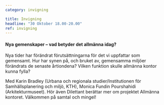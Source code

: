 ```yaml
---
category: invigning

title: Invigning
headline: "30 Oktober 18.00-20.00"
ref: invigning
---
```


#### Nya gemenskaper – vad betyder det allmänna idag? 
Nya tider har förändrat förutsättningarna för det vi uppfattar som gemensamt. Hur har synen på, och bruket av, gemensamma miljöer förändrats de senaste årtiondena? Vilken funktion skulle allmänna kontor kunna fylla? 

Med Karin Bradley (Urbana och regionala studier/Institutionen för Samhällsplanering och miljö, KTH), Monica Fundin Pourshahidi (Arkitekturmuseet). Hör även Dilettant berättar mer om projektet Allmänna kontoret. Välkommen på samtal och mingel!